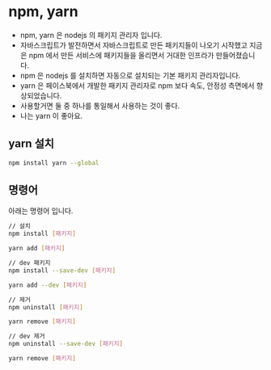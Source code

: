 # npm, yarn

- npm, yarn 은 nodejs 의 패키지 관리자 입니다.
- 자바스크립트가 발전하면서 자바스크립트로 만든 패키지들이 나오기 시작했고 지금은 npm 에서 만든 서비스에 패키지들을 올리면서 거대한 인프라가 만들어졌습니다.
- npm 은 nodejs 를 설치하면 자동으로 설치되는 기본 패키지 관리자입니다.
- yarn 은 페이스북에서 개발한 패키지 관리자로 npm 보다 속도, 안정성 측면에서 향상되었습니다.
- 사용할거면 둘 중 하나를 통일해서 사용하는 것이 좋다.
- 나는 yarn 이 좋아요.

## yarn 설치

```bash
npm install yarn --global
```

## 명령어

아래는 명령어 입니다.

```bash
// 설치
npm install [패키지]

yarn add [패키지]

// dev 패키지
npm install --save-dev [패키지]

yarn add --dev [패키지]

// 제거
npm uninstall [패키지]

yarn remove [패키지]

// dev 제거
npm uninstall --save-dev [패키지]

yarn remove [패키지]
```
